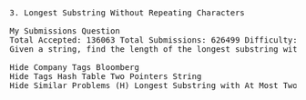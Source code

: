 <pre>
3. Longest Substring Without Repeating Characters 

My Submissions Question
Total Accepted: 136063 Total Submissions: 626499 Difficulty: Medium
Given a string, find the length of the longest substring without repeating characters. For example, the longest substring without repeating letters for "abcabcbb" is "abc", which the length is 3. For "bbbbb" the longest substring is "b", with the length of 1.

Hide Company Tags Bloomberg
Hide Tags Hash Table Two Pointers String
Hide Similar Problems (H) Longest Substring with At Most Two Distinct Characters

</pre>
